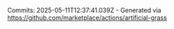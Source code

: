 Commits: 2025-05-11T12:37:41.039Z - Generated via https://github.com/marketplace/actions/artificial-grass
<br>
